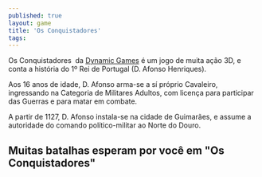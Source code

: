 ```yaml
---
published: true
layout: game
title: 'Os Conquistadores'
tags: 
---
```

Os Conquistadores  da <a href="http://www.dynamicgames.com.br/" target="_blank">Dynamic Games</a>
 é um jogo de muita ação 3D, e conta a história do 1º Rei de Portugal (D. Afonso Henriques).

Aos 16 anos de idade, D. Afonso arma-se a sí próprio Cavaleiro, ingressando na Categoria de Militares Adultos, com licença para participar das Guerras e para matar em combate.

A partir de 1127, D. Afonso instala-se na cidade de Guimarães, e assume a autoridade do comando político-militar ao Norte do Douro.

## Muitas batalhas esperam por você em "Os Conquistadores"

